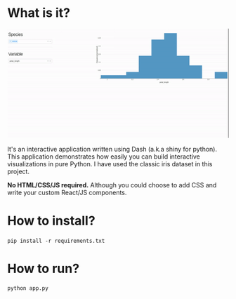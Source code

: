 # What is it?

![demo](demo.gif)

It's an interactive application written using Dash (a.k.a shiny for python). This application demonstrates how easily you can build interactive visualizations in pure Python. I have used the classic iris dataset in this project.

**No HTML/CSS/JS required.** Although you could choose to add CSS and write your custom React/JS components.

# How to install?

`pip install -r requirements.txt`

# How to run?

`python app.py`
